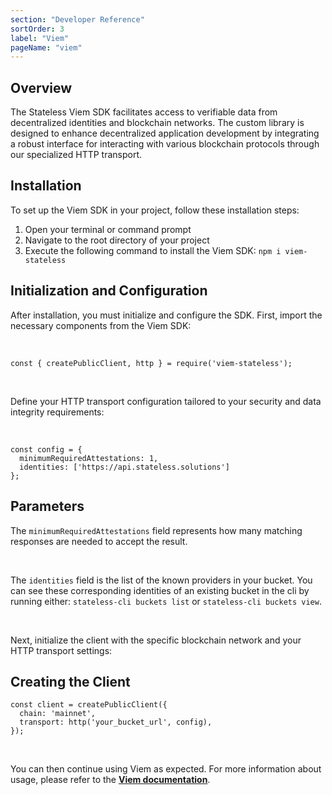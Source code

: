 ```yaml
---
section: "Developer Reference"
sortOrder: 3
label: "Viem"
pageName: "viem"
---
```


## Overview

The Stateless Viem SDK facilitates access to verifiable data from decentralized identities and blockchain networks. The custom library is designed to enhance decentralized application development by integrating a robust interface for interacting with various blockchain protocols through our specialized HTTP transport.

## Installation

To set up the Viem SDK in your project, follow these installation steps:

1. Open your terminal or command prompt
2. Navigate to the root directory of your project
3. Execute the following command to install the Viem SDK: `npm i viem-stateless`

## Initialization and Configuration

After installation, you must initialize and configure the SDK. First, import
the necessary components from the Viem SDK:

<br>

```
const { createPublicClient, http } = require('viem-stateless');
```

<br>

Define your HTTP transport configuration tailored to your security and data
integrity requirements:

<br>

```
const config = {
  minimumRequiredAttestations: 1,
  identities: ['https://api.stateless.solutions']
};
```

## Parameters

The `minimumRequiredAttestations` field represents how many matching responses
are needed to accept the result.

<br>

The `identities` field is the list of the known providers in your bucket. You
can see these corresponding identities of an existing bucket in the cli by
running either: `stateless-cli buckets list` or `stateless-cli buckets view`.

<br>

Next, initialize the client with the specific blockchain network and your HTTP
transport settings:

## Creating the Client

```
const client = createPublicClient({
  chain: 'mainnet',
  transport: http('your_bucket_url', config),
});
```

<br>

You can then continue using Viem as expected. For more information about usage,
please refer to the **[Viem documentation](https://viem.sh/docs/getting-started#2-consume-actions)**.



